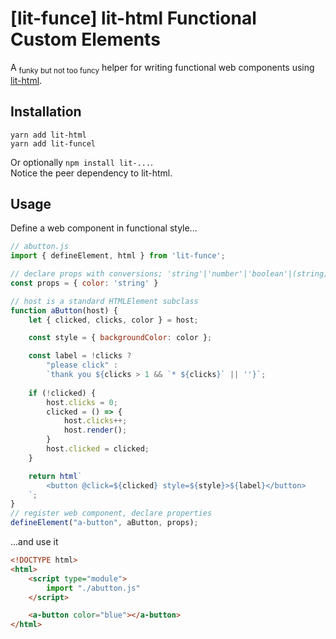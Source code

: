 # [lit-funce] lit-html Functional Custom Elements

A <sub>funky but not too funcy</sub> helper for writing functional web components using [lit-html](https://lit-html.polymer-project.org/).

## Installation
```
yarn add lit-html
yarn add lit-funcel
```
Or optionally `npm install lit-...`.  
Notice the peer dependency to lit-html.


## Usage

Define a web component in functional style...
```javascript
// abutton.js
import { defineElement, html } from 'lit-funce';

// declare props with conversions; 'string'|'number'|'boolean'|(string)=>unknown
const props = { color: 'string' }

// host is a standard HTMLElement subclass
function aButton(host) {
    let { clicked, clicks, color } = host;

    const style = { backgroundColor: color };

    const label = !clicks ? 
        "please click" : 
        `thank you ${clicks > 1 && `* ${clicks}` || ''}`;
  
    if (!clicked) {
        host.clicks = 0;
        clicked = () => {
            host.clicks++;
            host.render();
        }
        host.clicked = clicked;
    }

    return html`
        <button @click=${clicked} style=${style}>${label}</button>
    `;
}
// register web component, declare properties
defineElement("a-button", aButton, props);
```

...and use it
```html
<!DOCTYPE html>
<html>
    <script type="module">
        import "./abutton.js"
    </script>

    <a-button color="blue"></a-button>
</html>
```
